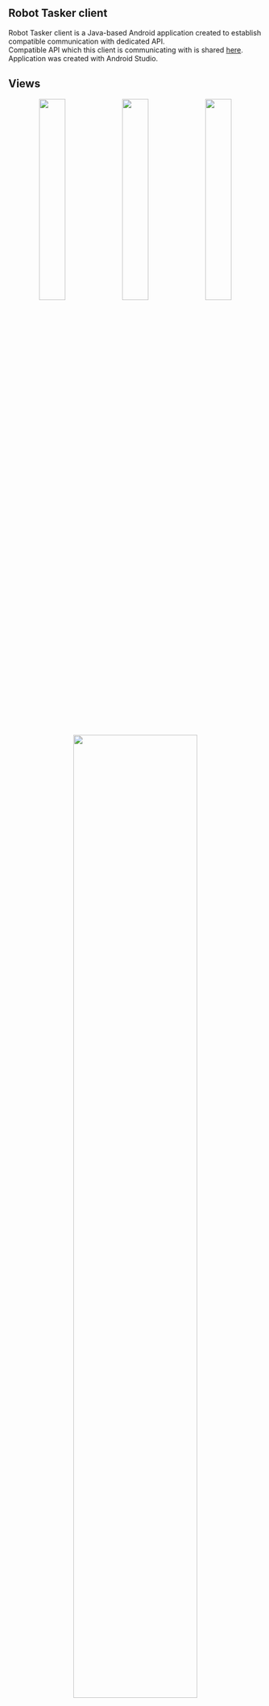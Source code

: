 ## Robot Tasker client

Robot Tasker client is a Java-based Android application created to establish compatible communication with dedicated API.   
Compatible API which this client is communicating with is shared [here](https://github.com/sebastianbrzustowicz/Robot-tasker-API).   
Application was created with Android Studio.

## Views

<p align="center">
  <img src="https://github.com/sebastianbrzustowicz/Robot-tasker-client/assets/66909222/28758f76-89f0-4d52-944a-41449037e2c3" width="32%" height="auto"/>
  <img src="https://github.com/sebastianbrzustowicz/Robot-tasker-client/assets/66909222/ef1d5002-b7f4-4532-aaad-60b5d90204e6" width="32%" height="auto"/>
  <img src="https://github.com/sebastianbrzustowicz/Robot-tasker-client/assets/66909222/24e3d4ae-fa37-4718-bc49-213a4579066d" width="32%" height="auto"/>
</p>
<div align=center>
<img src="https://github.com/sebastianbrzustowicz/Robot-tasker-client/assets/66909222/1c7cd0c5-4b2b-41ff-9db1-bdf2af24e347" width="70%" height="auto"/>
</div>

## Data sent to API

to do

## Tests

Some simple JUnit tests have been implemented:
```java
to do
```

## License

Robot-tasker-client is released under the CC BY-NC-ND 4.0 license.
